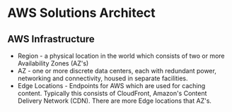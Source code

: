 # AWS Solutions Architect

## AWS Infrastructure

- Region - a physical location in the world which consists of two or more Availability Zones (AZ's)
- AZ - one or more discrete data centers, each with redundant power, networking and connectivity, housed in separate facilities.
- Edge Locations - Endpoints for AWS which are used for caching content.  Typically this consists of CloudFront, Amazon's Content Delivery Network (CDN).  There are more Edge locations that AZ's.